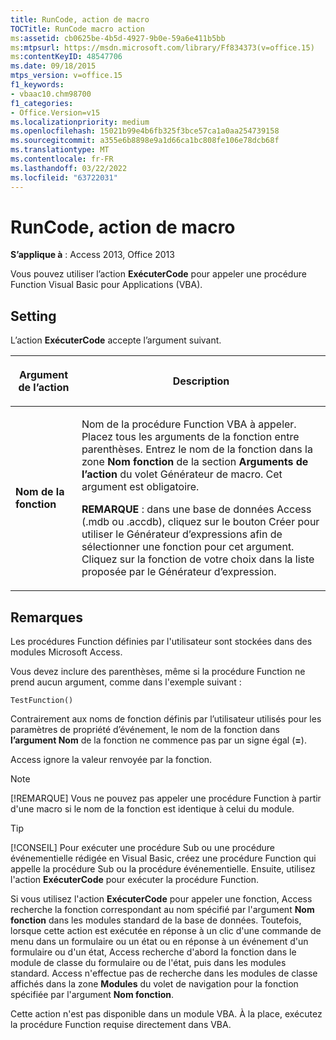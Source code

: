 ```yaml
---
title: RunCode, action de macro
TOCTitle: RunCode macro action
ms:assetid: cb0625be-4b5d-4927-9b0e-59a6e411b5bb
ms:mtpsurl: https://msdn.microsoft.com/library/Ff834373(v=office.15)
ms:contentKeyID: 48547706
ms.date: 09/18/2015
mtps_version: v=office.15
f1_keywords:
- vbaac10.chm98700
f1_categories:
- Office.Version=v15
ms.localizationpriority: medium
ms.openlocfilehash: 15021b99e4b6fb325f3bce57ca1a0aa254739158
ms.sourcegitcommit: a355e6b8898e9a1d66ca1bc808fe106e78dcb68f
ms.translationtype: MT
ms.contentlocale: fr-FR
ms.lasthandoff: 03/22/2022
ms.locfileid: "63722031"
---
```

# <a name="runcode-macro-action"></a>RunCode, action de macro

**S’applique à** : Access 2013, Office 2013

Vous pouvez utiliser l’action **ExécuterCode** pour appeler une procédure Function Visual Basic pour Applications (VBA).

## <a name="setting"></a>Setting

L’action **ExécuterCode** accepte l’argument suivant.

<table>
<colgroup>
<col />
<col />
</colgroup>
<thead>
<tr class="header">
<th><p>Argument de l’action</p></th>
<th><p>Description</p></th>
</tr>
</thead>
<tbody>
<tr class="odd">
<td><p><strong>Nom de la fonction</strong></p></td>
<td><p>Nom de la procédure Function VBA à appeler. Placez tous les arguments de la fonction entre parenthèses. Entrez le nom de la fonction dans la zone <strong>Nom fonction</strong> de la section <strong>Arguments de l’action</strong> du volet Générateur de macro. Cet argument est obligatoire.</p><p><strong>REMARQUE</strong> : dans une base de données Access (.mdb ou .accdb), <strong></strong> cliquez sur le bouton Créer pour utiliser le Générateur d’expressions afin de sélectionner une fonction pour cet argument. Cliquez sur la fonction de votre choix dans la liste proposée par le Générateur d’expression.</p></td>
</tr>
</tbody>
</table>


## <a name="remarks"></a>Remarques

Les procédures Function définies par l'utilisateur sont stockées dans des modules Microsoft Access.

Vous devez inclure des parenthèses, même si la procédure Function ne prend aucun argument, comme dans l'exemple suivant :

`TestFunction()`

Contrairement aux noms de fonction définis par l’utilisateur utilisés pour les paramètres de propriété d’événement, le nom de la fonction dans **l’argument Nom** de la fonction ne commence pas par un signe égal (**=**).

Access ignore la valeur renvoyée par la fonction.

> [!NOTE]
> [!REMARQUE] Vous ne pouvez pas appeler une procédure Function à partir d'une macro si le nom de la fonction est identique à celui du module.

> [!TIP]
> [!CONSEIL] Pour exécuter une procédure Sub ou une procédure événementielle rédigée en Visual Basic, créez une procédure Function qui appelle la procédure Sub ou la procédure événementielle. Ensuite, utilisez l'action **ExécuterCode** pour exécuter la procédure Function.

Si vous utilisez l'action **ExécuterCode** pour appeler une fonction, Access recherche la fonction correspondant au nom spécifié par l'argument **Nom fonction** dans les modules standard de la base de données. Toutefois, lorsque cette action est exécutée en réponse à un clic d'une commande de menu dans un formulaire ou un état ou en réponse à un événement d'un formulaire ou d'un état, Access recherche d'abord la fonction dans le module de classe du formulaire ou de l'état, puis dans les modules standard. Access n'effectue pas de recherche dans les modules de classe affichés dans la zone **Modules** du volet de navigation pour la fonction spécifiée par l'argument **Nom fonction**.

Cette action n'est pas disponible dans un module VBA. À la place, exécutez la procédure Function requise directement dans VBA.

